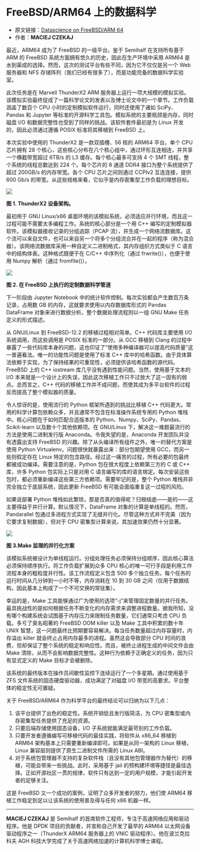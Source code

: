 # FreeBSD/ARM64 上的数据科学

- 原文链接：[Datascience on FreeBSD/ARM 64](https://freebsdfoundation.org/wp-content/uploads/2022/04/Data-Science-on-FreeBSDARM64.pdf)
- 作者：**MACIEJ CZEKAJ**

最近，ARM64 成为了 FreeBSD 的一级平台。鉴于 Semihalf 在支持所有基于 ARM 的 FreeBSD 系统方面拥有悠久的历史，因此在生产环境中采用 ARM64 是水到渠成的选择。然而，这次的测试平台有些不同，因为它不仅仅是另一个 Web 服务器和 NFS 存储阵列（我们已经有很多了），而是功能完备的数据科学实验室。

此次任务是在 Marvell ThunderX2 ARM 服务器上运行一项大规模的模拟实验。该模拟实验最终促成了一篇科学论文的发表以及博士论文中的一个章节。工作负载涵盖了数百个 CPU 小时的定制模拟软件运行，同时还使用了诸如 SciPy、Pandas 和 Jupyter 等标准的开源科学工具包。模拟系统的主要瓶颈是内存，同时磁盘 I/O 和数据完整性也受到了同样的挑战。该软件套件最初是为 Linux 开发的，因此必须通过遵循 POSIX 标准将其移植到 FreeBSD 上。

本次实验中使用的 ThunderX2 是一款双插槽、56 核的 ARM64 平台。单个 CPU 芯片拥有 28 个核心，这些核心分布在八个核心组中，通过环形互连相连，并共享一个横截带宽超过 6TB/s 的 L3 缓存。每个核心最多可支持 4 个 SMT 线程，整个系统的线程总数达到 224 个。每个芯片的 8 通道 DDR4 接口为整个系统提供了超过 200GB/s 的内存带宽。各个 CPU 芯片之间则通过 CCPIv2 互连连接，提供 600 Gb/s 的带宽。从这些规格来看，它似乎是内存密集型工作负载的理想目标。

![](https://github.com/user-attachments/assets/3de1f087-3fbd-4322-9349-5c308c604ce1)

**图 1. ThunderX2 设备架构。**

最初用于 GNU Linux/x86 桌面环境的该模拟系统，必须适应并行环境，而且这一过程可能不需要太多编程工作。系统的核心部分是一个用 C++ 编写的定制模拟器软件。该模拟器接收记录的分组追踪（PCAP 流），并生成一个网络流数据库。这个流可以来自文件，也可以来自另一个将多个分组流合并在一起的程序（称为混合器）。该网络流数据库采用一种自定义二进制格式，其内存组织方式类似于 C 语言中的结构体表。这种格式既便于在 C/C++ 中序列化（通过 frwrite()），也便于使用 Numpy 解析（通过 fromfile()）。

![](https://github.com/user-attachments/assets/3c8406d5-1c7e-450d-a0fb-45fc3a40f4d5)

**图 2. 在 FreeBSD 上执行的定制数据科学管道**

下一阶段由 Jupyter Notebook 中的统计软件控制。每次实验都会产生数百万条记录，占用数 GB 的内存，这就要求使用以内存数据库形式的 Pandas DataFrame 对象来进行数据分析。整个数据处理流程则以一组 GNU Make 任务定义的形式描述。

从 GNU/Linux 到 FreeBSD-12.2 的移植过程相对简单。C++ 代码库主要使用 I/O 系统调用，而这些调用是 POSIX 标准的一部分。从 GCC 移植到 Clang 的过程中暴露了一些代码库本身的问题，这也印证了“使用多种编译器可以提高代码质量”这一普遍看法。唯一的功能性问题是使用了标准 C++ 库中的哈希函数。由于具体算法依赖于实现，为了保持结果的可重现性，必须提供该哈希函数的源代码。FreeBSD 上的 C++ iostream 库几乎没有遇到性能问题。当然，使用基于文本的 I/O 本来就是一个设计上的失误，因此这次移植工作只不过放大了这一固有的弱点。总而言之，C++ 代码的移植工作并不成问题，而使其成为多平台软件的过程反而提高了整个模拟器的质量。

令人惊讶的是，使用流行的 Python 框架所遇到的挑战比移植 C++ 代码更大。常用的科学计算包依赖众多，并且通常不包含在标准操作系统专用的 Python 堆栈中。核心问题在于如何匹配合适版本的 Python、Numpy、SciPy、Pandas、Scikit-learn 以及数十个其他依赖项。在 GNU/Linux 下，解决这一难题最流行的方法是使用二进制发行版 Anaconda。令我失望的是，Anaconda 开发团队并没有透露出支持 FreeBSD 的兴趣。除了从头编译所有组件之外，唯一的替代方案是使用 Python Virtualenv。问题很快就暴露出来：部分包期望使用 GCC，而另一些则假定存在 Linux 特定的包含路径。经过这一痛苦的过程，所有必要的包最终都被成功编译。需要注意的是，Python 包在很大程度上依赖第三方的 C 或 C++ 库，许多 Python 包实际上只是对用 C 语言编写的库的语言绑定。每次安装这些包时，都必须重新编译这些第三方依赖项。需要牢记的是，整个 Python 堆栈并非完全独立于底层系统，因此更新 FreeBSD 有可能会面临重复这一过程的风险。

如果说部署 Python 堆栈如此繁琐，那是否真的值得呢？归根结底——是的——这主要得益于并行计算。默认情况下，DataFrame 对象的计算是单线程的。然而，Pandarallel 包通过多进程方式实现了无缝并行化。尽管这种方式并不完美（因为它要求复制数据），但对于 CPU 密集型计算来说，其加速效果仍然十分显著。

![](https://github.com/user-attachments/assets/403adffa-d2f2-4398-858d-d79b9db770b4)

**图 3.Make 监理的并行化方案**

该模拟系统被设计为单线程运行。分组处理任务必须保持分组顺序，因此核心算法必须保持顺序执行。将工作负载扩展到众多 CPU 核心的唯一可行手段是利用工作流程本身的粗粒度并行性。该工作流程定义包含 500 多个独立任务。每个任务的运行时间从几分钟到一小时不等，内存消耗在 10 到 30 GB 之间（仅用于数据结构，因此基本上构成了一个不可交换的常驻集）。

幸运的是，Make 工具能够通过广为使用的选项“-j”来管理固定数量的并行任务。最具挑战性的是如何根据任务不断变化的内存需求来调整进程数量。据我所知，没有哪个构建系统会试图基于内存压力来限制任务数量，它们通常只考虑 CPU 负载。多亏了臭名昭著的 FreeBSD OOM killer 以及 Make 工具中积累的数十年 UNIX 智慧，这一问题最终比预期要容易解决。每当任务数量超过内存容量时，内存溢出 killer 就会终止占用内存最多的进程。虽然这会导致部分 CPU 时间的浪费，但却保证了整个系统的稳定和响应性。而且，被终止进程生成的中间文件会由 Make 清除，从而不会影响数据完整性。这种行为依赖于正确定义的任务，因为只有显式定义的 Make 目标才会被删除。

该系统的最终版本在操作员间歇性监控下连续运行了一个多星期。通过使用基于 ZFS 文件系统的固态硬盘驱动器，成功满足了对磁盘 I/O 带宽的高要求。平台整体的稳定性无可置疑。

关于 FreeBSD/ARM64 作为科学平台的最终结论可以归纳为以下几点：  

1. 该平台提供了出色的稳定性。系统开销低且发行版简洁，为 CPU 密集型或内存密集型任务提供了充足的资源。  
2. 只要后端存储使用固态设备，I/O 子系统就能满足最苛刻的工作负载。  
3. 只要开发者遵循编写可移植代码的最佳实践，将软件从 x86_64 移植到 ARM64 架构基本上只需要重新编译即可。如果是从同一架构的 Linux 移植，Linux 兼容层则提供了原生二进制文件所需的 Linux ABI。  
4. 对于系统包管理器不支持的复杂软件栈（且没有其他包管理器作为替代）的移植，可能会带来一些挑战。此时，采用基于 jail 的预构建环境等捷径是最佳选择。正如开源社区一贯的规律，软件只有达到一定的用户规模，才能引起开发者的足够关注。

这是 FreeBSD 又一个成功的案例，证明了众多开发者的努力，他们使 ARM64 移植工作稳定到足以让该系统的使用普及得与任何 x86 机器一样。

---

**MACIEJ CZEKAJ** 是 Semihalf 的首席软件工程师，专注于高速网络应用和驱动程序。他是 DPDK 项目的贡献者，并宣称自己开发了最早的 ARM64 以太网设备驱动程序之一（ThunderX ARM64 服务器上的 VNIC 驱动程序）。他在波兰克拉科夫 AGH 科技大学完成了关于高速网络加速的计算机科学博士课程。

